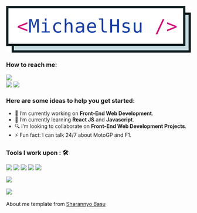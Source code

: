 <img align="middle" src="https://github.com/tpps88206/tpps88206/blob/main/logo.svg">

### How to reach me:

<a href="cool96482@hotmail.com"><img src="https://img.shields.io/badge/cool96482@hotmail.com-%2300A4EF.svg?&style=for-the-badge&logo=microsoft&logoColor=white"></a>   
<a href="https://www.linkedin.com/in/sheng-chuan-hsu-a44357167"><img src="https://img.shields.io/badge/Sheng%20Chuan%20%28Michael%29%20Hsu-%230077B5.svg?&style=for-the-badge&logo=linkedin&logoColor=white"></a> 
<a href="https://michael-hsu.medium.com/"><img src="https://img.shields.io/badge/@michael%20hsu-%2312100E.svg?&style=for-the-badge&logo=medium&logoColor=white"></a> 

### Here are some ideas to help you get started:

- 🔭 I’m currently working on <strong>Front-End Web Development</strong>.
- 🌱 I’m currently learning <strong>React JS</strong> and <strong>Javascript</strong>.
- 🔍 I’m looking to collaborate on <strong>Front-End Web Development Projects</strong>.
- ⚡ Fun fact: I can talk 24/7 about MotoGP and F1.

### Tools I work upon : 🛠

<img src="https://img.shields.io/badge/react%20-%2320232a.svg?&style=for-the-badge&logo=react&logoColor=%2361DAFB">
<img src="https://img.shields.io/badge/javascript%20-%23323330.svg?&style=for-the-badge&logo=javascript&logoColor=%23F7DF1E">
<img src="https://img.shields.io/badge/html5%20-%23E34F26.svg?&style=for-the-badge&logo=html5&logoColor=white">
<img src="https://img.shields.io/badge/css3%20-%231572B6.svg?&style=for-the-badge&logo=css3&logoColor=white">

<img src="https://github-readme-stats.vercel.app/api/pin/?username=tpps88206&repo=michael-angular-go-grpc-example">

<a href="https://github.com/tpps88206/michael-angular-go-grpc-example"><img src="https://github-readme-stats.vercel.app/api?username=tpps88206&count_private=true&show_icons=true&theme=tokyonight"></a>

<img src="https://github-readme-stats.vercel.app/api/top-langs/?username=tpps88206&layout=compact">

About me template from [Sharannyo Basu](https://github.com/sharannyobasu)
